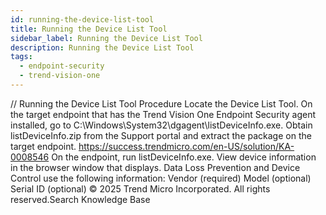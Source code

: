 ```yaml
---
id: running-the-device-list-tool
title: Running the Device List Tool
sidebar_label: Running the Device List Tool
description: Running the Device List Tool
tags:
  - endpoint-security
  - trend-vision-one
---
```


/*<![CDATA[*/ $('#title').html($('meta[name=map-description]').attr('content')); /*]]>*/ Running the Device List Tool Procedure Locate the Device List Tool. On the target endpoint that has the Trend Vision One Endpoint Security agent installed, go to C:\Windows\System32\dgagent\listDeviceInfo.exe. Obtain listDeviceInfo.zip from the Support portal and extract the package on the target endpoint. https://success.trendmicro.com/en-US/solution/KA-0008546 On the endpoint, run listDeviceInfo.exe. View device information in the browser window that displays. Data Loss Prevention and Device Control use the following information: Vendor (required) Model (optional) Serial ID (optional) © 2025 Trend Micro Incorporated. All rights reserved.Search Knowledge Base